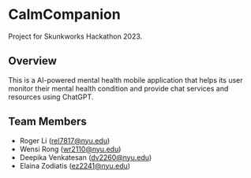 # CalmCompanion
Project for Skunkworks Hackathon 2023.

## Overview
This is a AI-powered mental health mobile application that helps its user monitor their mental health condition and provide chat services and resources using ChatGPT.

## Team Members
- Roger Li (rel7817@nyu.edu)
- Wensi Rong (wr2110@nyu.edu)
- Deepika Venkatesan (dv2260@nyu.edu)
- Elaina Zodiatis (ez2241@nyu.edu)
